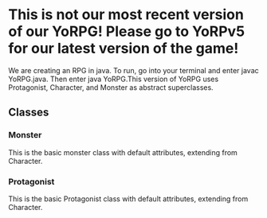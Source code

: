 # This is not our most recent version of our YoRPG! Please go to YoRPv5 for our latest version of the game!

We are creating an RPG in java. To run, go into your terminal and enter javac YoRPG.java. Then enter java YoRPG.This version of YoRPG uses Protagonist, Character, and Monster as abstract superclasses. 

## Classes

### Monster

This is the basic monster class with default attributes, extending from Character.

### Protagonist

This is the basic Protagonist class with default attributes, extending from Character.
